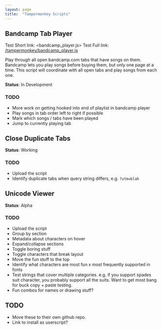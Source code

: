 ```yaml
---
layout: page
title:  "Tampermonkey Scripts"
---
```


## Bandcamp Tab Player

Test Short link: <bandcamp_player.js>
Test Full link: [/tampermonkey/bandcamp_player.js](bandcamp_player.js)

Play through all open bandcamp.com tabs that have songs on them. Bandcamp lets you play songs before buying them, but 
only one page at a time. This script will coordinate with all open tabs and play songs from each one.

**Status**: In Development

### TODO

- More work on getting hooked into end of playlist in bandcamp player
- Play songs in tab order left to right if possible
- Mark which songs / tabs have been played
- Jump to currently playing tab

## Close Duplicate Tabs

**Status**: Working

### TODO

- Upload the script
- Identify duplicate tabs when query string differs, e.g. `?utm=blah`

## Unicode Viewer

**Status**: Alpha

### TODO

- Upload the script
- Group by section
- Metadata about characters on hover
- Expand/collapse sections
- Toggle boring stuff
- Toggle characters that break layout
- Move the fun stuff to the top
- Identify what characters are most fun x most frequently supported in fonts
- Test strings that cover multiple categories. e.g. if you support spades suit character, you probably support all the suits. Want to get most bang for buck copy + paste testing.
- Fun combos for names or drawing stuff?

## TODO

- Move these to their own github repo.
- Link to install as userscript?
